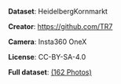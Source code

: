
**Dataset**: HeidelbergKornmarkt

**Creator**: https://github.com/TR7

**Camera**: Insta360 OneX

**License**: CC-BY-SA-4.0

**Full dataset**: [(162 Photos)](http://hosting141203.a2e6d.netcup.net/Thomas/HDKornmarkt/HeidelbergKornmarkt.zip)
